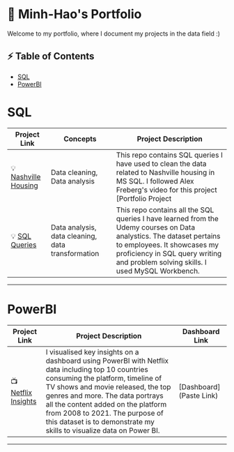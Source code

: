 # 🔭 Minh-Hao's Portfolio 

Welcome to my portfolio, where I document my projects in the data field :) 

 ## ⚡ Table of Contents
- [SQL](#sql)
- [PowerBI](#powerbi)

# SQL

| Project Link | Concepts | Project Description | 
|---|---|---|
| 💡 [Nashville Housing](https://github.com/minhhaole/Data-Portfolio) | Data cleaning, Data analysis | This repo contains SQL queries I have used to clean the data related to Nashville housing in MS SQL. I followed Alex Freberg's video for this project [Portfolio Project | Data Cleaning in SQL] (https://www.youtube.com/watch?v=8rO7ztF4NtU&ab_channel=AlexTheAnalyst). |  
| 💡 [SQL Queries](https://github.com/minhhaole/SQL-Queries---Udemy) | Data analysis, data cleaning, data transformation | This repo contains all the SQL queries I have learned from the Udemy courses on Data analystics. The dataset pertains to employees. It showcases my proficiency in SQL query writing and problem solving skills. I used MySQL Workbench. |

***

# PowerBI

| Project Link | Project Description | Dashboard Link |
|---|---|---|
| 📺 [Netflix Insights](https://github.com/minhhaole/Netflix-Data-Visualization) | I visualised key insights on a dashboard using PowerBI with Netflix data including top 10 countries consuming the platform, timeline of TV shows and movie released, the top genres and more. The data portrays all the content added on the platform from 2008 to 2021. The purpose of this dataset is to demonstrate my skills to visualize data on Power BI. | [Dashboard](Paste Link) |


***
